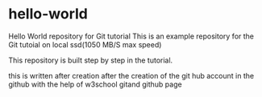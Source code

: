 # hello-world
Hello World repository for Git tutorial
This is an example repository for the Git tutoial on local ssd(1050 MB/S max speed)

This repository is built step by step in the tutorial.

this is written after creation after the creation of the git hub account in the github 
with the help of w3school gitand github page
